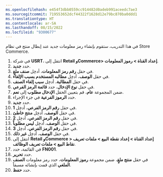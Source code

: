 ```yaml
---
ms.openlocfilehash: e454f3dbb0559cc914482d0adeb991aceedc7ae3
ms.sourcegitcommit: 719553652dcf44322f1628d12e79bc870ba0ddd1
ms.translationtype: HT
ms.contentlocale: ar-SA
ms.lasthandoff: 08/15/2022
ms.locfileid: "9300677"
---
```

في هذا التدريب، ستقوم بإنشاء رمز معلومات جديد عند إبطال منتج في نظام Store Commerce. 

1. في شركة **USRT**، انتقل إلى **Retail وCommerce> إعداد القناة > رموز المعلومات**.
2. حدد **جديد‏‎**.
3. في حقل **رقم رمز المعلومات**، أدخِل **صنف ملغٍ**.
4. في حقل **الوصف**، أدخِل **مطالبه المستخدم بسبب الإلغاء**.
5. في حقل **المطالبة**، أدخِل **سبب إلغاء الصنف**.
6. في حقل **نوع الإدخال**، حدد **قائمة الرمز الفرعي**.
7. ضمن المجموعة **عام**، قم بتعيين الحقل **الإدخال مطلوب** إلى **نعم**.
8. حدد **الرموز الفرعية** في جزء الإجراء.
9. حدد **جديد‏‎**.
10. في حقل **رقم الرمز الفرعي**، أدخِل **1**.
11. في حقل **الوصف**، أدخِل **منتج خاطئ**.
12. في حقل **رقم الرمز الفرعي**، أدخِل **2**.
13. في حقل **الوصف**، أدخِل **ليس مطلوباً**.
14. في حقل **رقم الرمز الفرعي**، أدخِل **3**.
15. في حقل **الوصف**، أدخِل **‏‫غير ذلك‬**.
16. انتقل إلى **Retail وCommerce > إعداد القناة > إعداد نقطة البيع > ملفات تعريف نقاط البيع > ملفات تعريف الوظائف**.
17. في القائمة، حدد **FN001**.
18. حدد **تحرير**.
19. في حقل **منتج ملغٍ**، ضمن مجموعة **رموز المعلومات**، حدد رمز معلومات **الصنف الملغي** الذي قمت بإنشائه مسبقاً. 
20. حدد **حفظ**.


